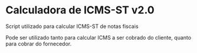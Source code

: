 # Calculadora de ICMS-ST v2.0
Script utilizado para calcular ICMS-ST de notas fiscais

Pode ser utilizado tanto para calcular ICMS a ser cobrado do cliente, quanto para cobrar do fornecedor.